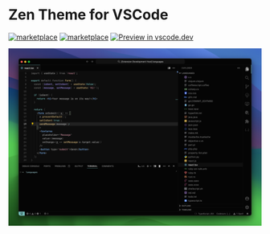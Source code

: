 # Zen Theme for VSCode

[![marketplace](https://img.shields.io/visual-studio-marketplace/v/using.theme-zen)](https://marketplace.visualstudio.com/items?itemName=using.theme-zen)
[![marketplace](https://img.shields.io/visual-studio-marketplace/i/using.theme-zen?label=Installs)](https://marketplace.visualstudio.com/items?itemName=using.theme-zen)
[![Preview in vscode.dev](https://img.shields.io/badge/preview%20in-vscode.dev-blue)](https://vscode.dev/theme/using.theme-zen)

![Zen Dark](./extension/assets/images/preview.png)
